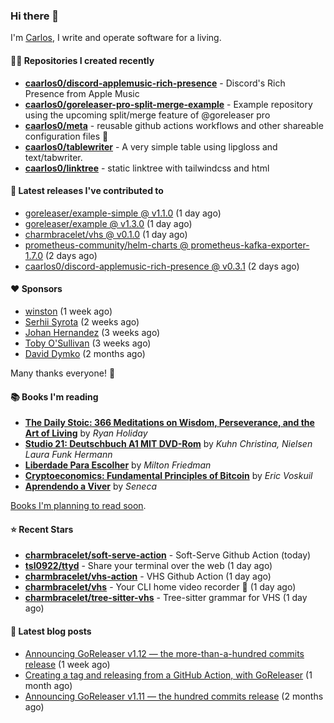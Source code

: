 ### Hi there 👋

I'm [Carlos](https://caarlos0.dev), I write and operate software for a living.

#### 👨‍💻 Repositories I created recently
- **[caarlos0/discord-applemusic-rich-presence](https://github.com/caarlos0/discord-applemusic-rich-presence)** - Discord&#39;s Rich Presence from Apple Music
- **[caarlos0/goreleaser-pro-split-merge-example](https://github.com/caarlos0/goreleaser-pro-split-merge-example)** - Example repository using the upcoming split/merge feature of @goreleaser pro
- **[caarlos0/meta](https://github.com/caarlos0/meta)** - reusable github actions workflows and other shareable configuration files 🫥
- **[caarlos0/tablewriter](https://github.com/caarlos0/tablewriter)** - A very simple table using lipgloss and text/tabwriter.
- **[caarlos0/linktree](https://github.com/caarlos0/linktree)** - static linktree with tailwindcss and html

#### 🚀 Latest releases I've contributed to


- [goreleaser/example-simple @ v1.1.0](https://github.com/goreleaser/example-simple/releases/tag/v1.1.0) (1 day ago)
- [goreleaser/example @ v1.3.0](https://github.com/goreleaser/example/releases/tag/v1.3.0) (1 day ago)
- [charmbracelet/vhs @ v0.1.0](https://github.com/charmbracelet/vhs/releases/tag/v0.1.0) (1 day ago)
- [prometheus-community/helm-charts @ prometheus-kafka-exporter-1.7.0](https://github.com/prometheus-community/helm-charts/releases/tag/prometheus-kafka-exporter-1.7.0) (2 days ago)
- [caarlos0/discord-applemusic-rich-presence @ v0.3.1](https://github.com/caarlos0/discord-applemusic-rich-presence/releases/tag/v0.3.1) (2 days ago)

#### ❤️ Sponsors
- [winston](https://github.com/nekowinston) (1 week ago)
- [Serhii Syrota](https://github.com/ssyrota) (2 weeks ago)
- [Johan Hernandez](https://github.com/bithavoc) (3 weeks ago)
- [Toby O&#39;Sullivan](https://github.com/tobywan) (3 weeks ago)
- [David Dymko](https://github.com/ddymko) (2 months ago)

Many thanks everyone! 🙏

#### 📚 Books I'm reading
- **[The Daily Stoic: 366 Meditations on Wisdom, Perseverance, and the Art of Living](https://www.goodreads.com/book/show/29093292-the-daily-stoic)** by _Ryan Holiday_
- **[Studio 21: Deutschbuch A1 MIT DVD-Rom](https://www.goodreads.com/book/show/25495148-studio-21)** by _Kuhn Christina, Nielsen Laura Funk Hermann_
- **[Liberdade Para Escolher](https://www.goodreads.com/book/show/17238591-liberdade-para-escolher)** by _Milton Friedman_
- **[Cryptoeconomics: Fundamental Principles of Bitcoin](https://www.goodreads.com/book/show/56919322-cryptoeconomics)** by _Eric Voskuil_
- **[Aprendendo a Viver](https://www.goodreads.com/book/show/28219486-aprendendo-a-viver)** by _Seneca_

[Books I'm planning to read soon](https://www.amazon.com.br/hz/wishlist/ls/EB8P7VS717SV).

#### ⭐ Recent Stars


- **[charmbracelet/soft-serve-action](https://github.com/charmbracelet/soft-serve-action)** - Soft-Serve Github Action (today)
- **[tsl0922/ttyd](https://github.com/tsl0922/ttyd)** - Share your terminal over the web (1 day ago)
- **[charmbracelet/vhs-action](https://github.com/charmbracelet/vhs-action)** - VHS Github Action (1 day ago)
- **[charmbracelet/vhs](https://github.com/charmbracelet/vhs)** - Your CLI home video recorder 📼 (1 day ago)
- **[charmbracelet/tree-sitter-vhs](https://github.com/charmbracelet/tree-sitter-vhs)** - Tree-sitter grammar for VHS (1 day ago)

#### 📄 Latest blog posts
- [Announcing GoReleaser v1.12 — the more-than-a-hundred commits release](https://carlosbecker.com/posts/goreleaser-v1.12/) (1 week ago)
- [Creating a tag and releasing from a GitHub Action, with GoReleaser](https://carlosbecker.com/posts/goreleaser-create-tag-action/) (1 month ago)
- [Announcing GoReleaser v1.11 — the hundred commits release](https://carlosbecker.com/posts/goreleaser-v1.11/) (2 months ago)
